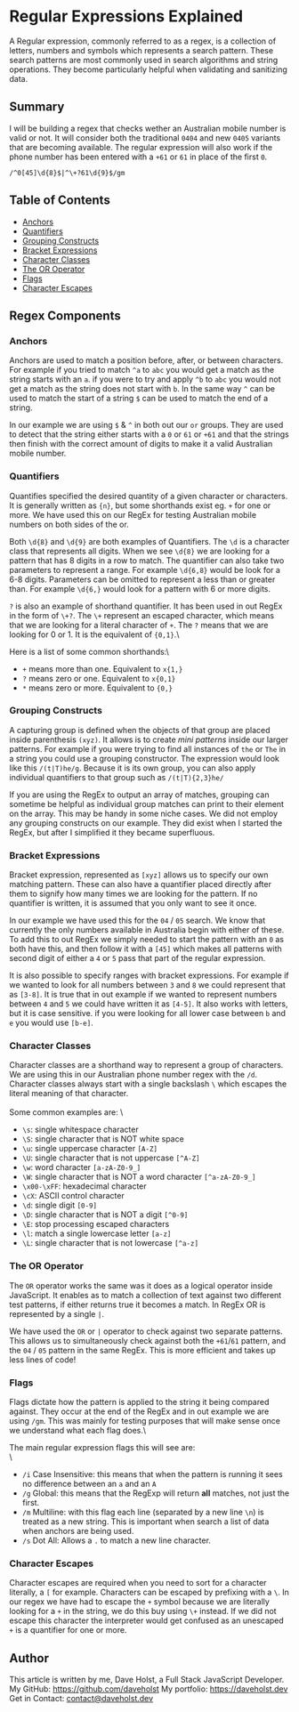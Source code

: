 # Regular Expressions Explained

A Regular expression, commonly referred to as a regex, is a collection of letters, numbers and symbols which represents a search pattern. These search patterns are most commonly used in search algorithms and string operations. They become particularly helpful when validating and sanitizing data.

## Summary

I will be building a regex that checks wether an Australian mobile number is valid or not. It will consider both the traditional `0404` and new `0405` variants that are becoming available. The regular expression will also work if the phone number has been entered with a `+61` or `61` in place of the first `0`.

```
/^0[45]\d{8}$|^\+?61\d{9}$/gm
```

## Table of Contents

- [Anchors](#anchors)
- [Quantifiers](#quantifiers)
- [Grouping Constructs](#grouping-constructs)
- [Bracket Expressions](#bracket-expressions)
- [Character Classes](#character-classes)
- [The OR Operator](#the-or-operator)
- [Flags](#flags)
- [Character Escapes](#character-escapes)

## Regex Components

### Anchors

Anchors are used to match a position before, after, or between characters. For example if you tried to match `^a` to `abc` you would get a match as the string starts with an `a`. if you were to try and apply `^b` to `abc` you would not get a match as the string does not start with `b`. In the same way `^` can be used to match the start of a string `$` can be used to match the end of a string.

In our example we are using `$` & `^` in both out our `or` groups. They are used to detect that the string either starts with a `0` or `61` or `+61` and that the strings then finish with the correct amount of digits to make it a valid Australian mobile number.

### Quantifiers

Quantifies specified the desired quantity of a given character or characters. It is generally written as `{n}`, but some shorthands exist eg. `+` for one or more. We have used this on our RegEx for testing Australian mobile numbers on both sides of the or.

Both `\d{8}` and `\d{9}` are both examples of Quantifiers. The `\d` is a character class that represents all digits. When we see `\d{8}` we are looking for a pattern that has 8 digits in a row to match. The quantifier can also take two parameters to represent a range. For example `\d{6,8}` would be look for a 6-8 digits. Parameters can be omitted to represent a less than or greater than. For example `\d{6,}` would look for a pattern with 6 or more digits.

`?` is also an example of shorthand quantifier. It has been used in out RegEx in the form of `\+?`. The `\+` represent an escaped character, which means that we are looking for a literal character of `+`. The `?` means that we are looking for 0 or 1. It is the equivalent of `{0,1}`.\

Here is a list of some common shorthands:\

- `+` means more than one. Equivalent to `x{1,}`
- `?` means zero or one. Equivalent to `x{0,1}`
- `*` means zero or more. Equivalent to `{0,}`

### Grouping Constructs

A capturing group is defined when the objects of that group are placed inside parenthesis `(xyz)`. It allows is to create _mini patterns_ inside our larger patterns. For example if you were trying to find all instances of `the` or `The` in a string you could use a grouping constructor. The expression would look like this `/(t|T)he/g`. Because it is its own group, you can also apply individual quantifiers to that group such as
`/(t|T){2,3}he/`

If you are using the RegEx to output an array of matches, grouping can sometime be helpful as individual group matches can print to their element on the array. This may be handy in some niche cases. We did not employ any grouping constructs on our example. They did exist when I started the RegEx, but after I simplified it they became superfluous.

### Bracket Expressions

Bracket expression, represented as `[xyz]` allows us to specify our own matching pattern. These can also have a quantifier placed directly after them to signify how many times we are looking for the pattern. If no quantifier is written, it is assumed that you only want to see it once.

In our example we have used this for the `04` / `05` search. We know that currently the only numbers available in Australia begin with either of these. To add this to out RegEx we simply needed to start the pattern with an `0` as both have this, and then follow it with a `[45]` which makes all patterns with second digit of either a `4` or `5` pass that part of the regular expression.

It is also possible to specify ranges with bracket expressions. For example if we wanted to look for all numbers between `3` and `8` we could represent that as `[3-8]`. It is true that in out example if we wanted to represent numbers between `4` and `5` we could have written it as `[4-5]`. It also works with letters, but it is case sensitive. if you were looking for all lower case between `b` and `e` you would use `[b-e]`.

### Character Classes

Character classes are a shorthand way to represent a group of characters. We are using this in our Australian phone number regex with the `/d`. Character classes always start with a single backslash `\` which escapes the literal meaning of that character.\
\
Some common examples are: \

- `\s`: single whitespace character
- `\S`: single character that is NOT white space
- `\u`: single uppercase character `[A-Z]`
- `\U`: single character that is not uppercase `[^A-Z]`
- `\w`: word character `[a-zA-Z0-9_]`
- `\W`: single character that is NOT a word character `[^a-zA-Z0-9_]`
- `\x00-\xFF`: hexadecimal character
- `\cX`: ASCII control character
- `\d`: single digit `[0-9]`
- `\D`: single character that is NOT a digit `[^0-9]`
- `\E`: stop processing escaped characters
- `\l`: match a single lowercase letter `[a-z]`
- `\L`: single character that is not lowercase `[^a-z]`

### The OR Operator

The `OR` operator works the same was it does as a logical operator inside JavaScript. It enables as to match a collection of text against two different test patterns, if either returns true it becomes a match. In RegEx OR is represented by a single `|`.

We have used the `OR` or `|` operator to check against two separate patterns. This allows us to simultaneously check against both the `+61`/`61` pattern, and the `04` / `05` pattern in the same RegEx. This is more efficient and takes up less lines of code!

### Flags

Flags dictate how the pattern is applied to the string it being compared against. They occur at the end of the RegEx and in out example we are using `/gm`. This was mainly for testing purposes that will make sense once we understand what each flag does.\

The main regular expression flags this will see are:\
\

- `/i` Case Insensitive: this means that when the pattern is running it sees no difference between an `a` and an `A`
- `/g` Global: this means that the RegExp will return **all** matches, not just the first.
- `/m` Multiline: with this flag each line (separated by a new line `\n`) is treated as a new string. This is important when search a list of data when anchors are being used.
- `/s` Dot All: Allows a `.` to match a new line character.

### Character Escapes

Character escapes are required when you need to sort for a character literally, a `[` for example. Characters can be escaped by prefixing with a `\`. In our regex we have had to escape the `+` symbol because we are literally looking for a `+` in the string, we do this buy using `\+` instead. If we did not escape this character the interpreter would get confused as an unescaped `+` is a quantifier for one or more.

## Author

This article is written by me, Dave Holst, a Full Stack JavaScript Developer.
My GitHub: https://github.com/daveholst
My portfolio: https://daveholst.dev
Get in Contact: contact@daveholst.dev
